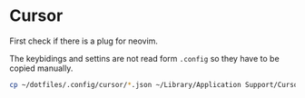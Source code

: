 # Cursor

First check if there is a plug for neovim.

The keybidings and settins are not read form `.config` so they
have to be copied manually.

```sh
cp ~/dotfiles/.config/cursor/*.json ~/Library/Application Support/Cursor/User
```

